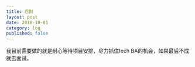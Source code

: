 ```yaml
---
title: 忍耐
layout: post
date: 2018-10-01
category: log
published: false
---
```


我目前需要做的就是耐心等待项目安排，尽力抓住tech BA的机会，如果最后不成就去面试。